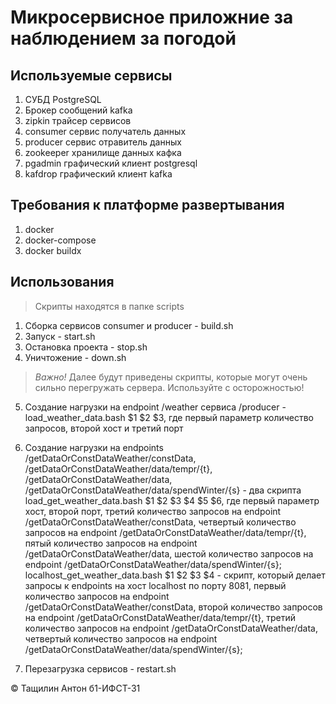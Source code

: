 # Микросервисное приложние за наблюдением за погодой

## Используемые сервисы
   1. СУБД PostgreSQL
   2. Брокер сообщений kafka
   3. zipkin трайсер сервисов
   4. consumer сервис получатель данных
   5. producer сервис отравитель данных
   6. zookeeper хранилище данных кафка
   7. pgadmin графический клиент postgresql
   8. kafdrop  графический клиент kafka

## Требования к платформе развертывания
   1. docker
   2. docker-compose
   3. docker buildx
## Использования
> Скрипты находятся в папке scripts
   1. Сборка сервисов consumer и producer - build.sh
   2. Запуск - start.sh
   3. Остановка проекта - stop.sh
   4. Уничтожение - down.sh
   > _Важно!_ Далее будут приведены скрипты, которые могут очень сильно перегружать сервера.  Используйте с осторожностью!
   5. Создание нагрузки на endpoint /weather сервиса /producer - load_weather_data.bash $1 $2 $3, 
   где первый параметр количество запросов, второй хост и третий порт
   6.  Создание нагрузки на endpoints /getDataOrConstDataWeather/constData, /getDataOrConstDataWeather/data/tempr/{t}, 
   /getDataOrConstDataWeather/data, /getDataOrConstDataWeather/data/spendWinter/{s} - два скрипта 
   load_get_weather_data.bash $1 $2 $3 $4 $5 $6, где первый параметр хост, второй порт, третий количество запросов на endpoint /getDataOrConstDataWeather/constData, четвертый количество запросов на endpoint /getDataOrConstDataWeather/data/tempr/{t}, пятый количество запросов на endpoint /getDataOrConstDataWeather/data, шестой количество запросов на endpoint
   /getDataOrConstDataWeather/data/spendWinter/{s};
   localhost_get_weather_data.bash $1 $2 $3 $4 - скрипт, который делает запросы к endpoints на хост localhost по порту 8081,
   первый количество запросов на endpoint /getDataOrConstDataWeather/constData, второй количество запросов на endpoint /getDataOrConstDataWeather/data/tempr/{t}, третий количество запросов на endpoint /getDataOrConstDataWeather/data, четвертый количество запросов на endpoint   /getDataOrConstDataWeather/data/spendWinter/{s};
    
   7.   Перезагрузка сервисов - restart.sh

&#169; Тащилин Антон б1-ИФСТ-31
